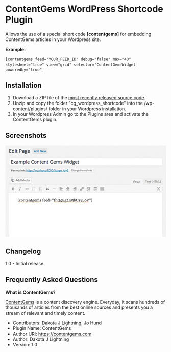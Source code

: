 # ContentGems WordPress Shortcode Plugin

Allows the use of a special short code **[contentgems]** for embedding ContentGems articles in your Wordpress site.

**Example:**

    [contentgems feed="YOUR_FEED_ID" debug="false" max="40" stylesheet="true" view="grid" selector="ContentGemsWidget poweredby="true"]

## Installation

1. Download a ZIP file of the [most recently released source code](https://github.com/ContentGems/cg_wordpress_shortcode/releases).
2. Unzip and copy the folder "cg_wordpress_shortcode" into the /wp-content/plugins/ folder in your Wordpress installation. 
3. In your Wordpress Admin go to the Plugins area and activate the ContentGems plugin.

## Screenshots

![Example](/screenshot-1.jpg?raw=true "Usage of shortcode example")

## Changelog

1.0 - Initial release.

## Frequently Asked Questions

**What is ContentGems?**

[ContentGems](https://contentgems.com) is a content discovery engine. Everyday, it scans hundreds of thousands of articles from the best online sources and presents you a stream of relevant and timely content.

* Contributors: Dakota J Lightning, Jo Hund
* Plugin Name: ContentGems
* Author URI: https://contentgems.com
* Author: Dakota J Lightning
* Version: 1.0
